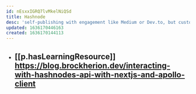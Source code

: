 ```yaml
---
id: nEsxxIGRQ7lvMkelNiQSd
title: Hashnode
desc: 'self-publishing with engagement like Medium or Dev.to, but customizable; GraphQL API'
updated: 1636170446163
created: 1636170144113
---
```


- [[p.hasLearningResource]] https://blog.brockherion.dev/interacting-with-hashnodes-api-with-nextjs-and-apollo-client
  - 